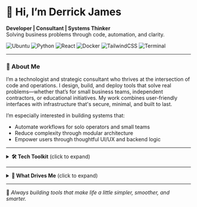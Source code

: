 
# 👋 Hi, I’m Derrick James

**Developer | Consultant | Systems Thinker**  
Solving business problems through code, automation, and clarity.

![Ubuntu](https://img.shields.io/badge/Linux-Ubuntu%2022.04-333?logo=ubuntu&logoColor=orange)
![Python](https://img.shields.io/badge/Code-Python%20%7C%20Flask-333?logo=python&logoColor=yellow)
![React](https://img.shields.io/badge/Frontend-React%20Native%20%7C%20JS-333?logo=react)
![Docker](https://img.shields.io/badge/DevOps-Docker%20%7C%20Terraform-333?logo=docker)
![TailwindCSS](https://img.shields.io/badge/Styling-Tailwind%20CSS-333?logo=tailwindcss)
![Terminal](https://img.shields.io/badge/CLI-Bash%20%7C%20Taskwarrior-333?logo=gnubash&logoColor=lightgray)

---

### 🧠 About Me

I’m a technologist and strategic consultant who thrives at the intersection of code and operations. I design, build, and deploy tools that solve real problems—whether that’s for small business teams, independent contractors, or educational initiatives. My work combines user-friendly interfaces with infrastructure that's secure, minimal, and built to last.

I’m especially interested in building systems that:
- Automate workflows for solo operators and small teams
- Reduce complexity through modular architecture
- Empower users through thoughtful UI/UX and backend logic

---

<details>
<summary><strong>🛠️ Tech Toolkit</strong> (click to expand)</summary>

| Layer                 | Tools & Technologies |
|------------------------|----------------------|
| **Frontend**           | HTML5, CSS3, JavaScript, React, React Native, Tailwind, Bootstrap |
| **Backend**            | Python (Flask, FastAPI), Jinja2, Node.js (basic), SQLite, PostgreSQL |
| **API & Integration**  | REST APIs, JSON, OAuth2, Webhooks, Postman |
| **DevOps & Infra**     | Docker, GitHub Actions, Nginx, systemd, Oracle Cloud (Always Free Tier), Tailscale |
| **My Environment**   | Ubuntu (22.04 LTS), Debian-based systems, dual-boot Linux/ChromeOS Flex |
| **Version Control & Tooling** | Git, GitHub, VS Code, Bash, SSH |
| **Design Philosophy**  | Clean separation of concerns, API-first architecture, secure-by-default deployment |

</details>

---

<details>
<summary><strong>💬 What Drives Me</strong> (click to expand)</summary>

- **Problem Solving with Empathy**  
  I believe the best tools start with deep listening. My approach centers on building around real user needs.

- **Practical Innovation**  
  I use automation, scripting, and cloud infrastructure to eliminate noise and empower users—without unnecessary complexity.

- **Community-Oriented Tech**  
  From Girl Scout programs to homeschool content, I use tech to support purpose-driven, accessible solutions.

</details>

---

🔁 *Always building tools that make life a little simpler, smoother, and smarter.*



<!---
djdev3k-star/djdev3k-star is a ✨ special ✨ repository because its `README.md` (this file) appears on your GitHub profile.
You can click the Preview link to take a look at your changes.
--->
